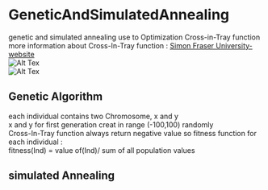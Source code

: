# GeneticAndSimulatedAnnealing
genetic and simulated annealing use to Optimization Cross-in-Tray function <br>
more information about Cross-In-Tray function : [Simon Fraser University-website](https://www.sfu.ca/~ssurjano/crossit.html)<br>
![Alt Tex](https://www.sfu.ca/~ssurjano/crossit.png) <br>
![Alt Tex](https://www.sfu.ca/~ssurjano/crossit2.png)<br>

## Genetic Algorithm
each individual contains two Chromosome, x and y <br>
x and y for first generation creat in range (-100,100) randomly<br>
Cross-In-Tray function always return negative value so fitness function for each individual : <br>
fitness(Ind) = value of(Ind)/ sum of all population values
## simulated Annealing
